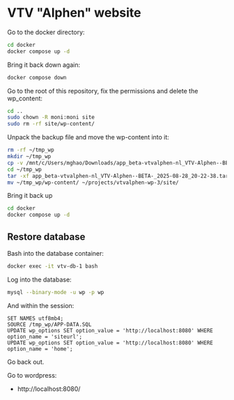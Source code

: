 # VTV "Alphen" website

Go to the docker directory:

```sh
cd docker
docker compose up -d
```

Bring it back down again:

```sh
docker compose down
```

Go to the root of this repository, fix the permissions and delete the wp_content:

```sh
cd ..
sudo chown -R moni:moni site
sudo rm -rf site/wp-content/
```

Unpack the backup file and move the wp-content into it:

```sh
rm -rf ~/tmp_wp 
mkdir ~/tmp_wp
cp -v /mnt/c/Users/mghao/Downloads/app_beta-vtvalphen-nl_VTV-Alphen--BETA-_2025-08-28_20-22-38.tar.gz ~/tmp_wp
cd ~/tmp_wp
tar -xf app_beta-vtvalphen-nl_VTV-Alphen--BETA-_2025-08-28_20-22-38.tar.gz 
mv ~/tmp_wp/wp-content/ ~/projects/vtvalphen-wp-3/site/
```

Bring it back up

```sh
cd docker
docker compose up -d
```

## Restore database

Bash into the database container:

```sh
docker exec -it vtv-db-1 bash
```

Log into the database:

```sh
mysql --binary-mode -u wp -p wp
```

And within the session:

```
SET NAMES utf8mb4; 
SOURCE /tmp_wp/APP-DATA.SQL
UPDATE wp_options SET option_value = 'http://localhost:8080' WHERE option_name = 'siteurl';
UPDATE wp_options SET option_value = 'http://localhost:8080' WHERE option_name = 'home';
```

Go back out.

Go to wordpress:

* http://localhost:8080/